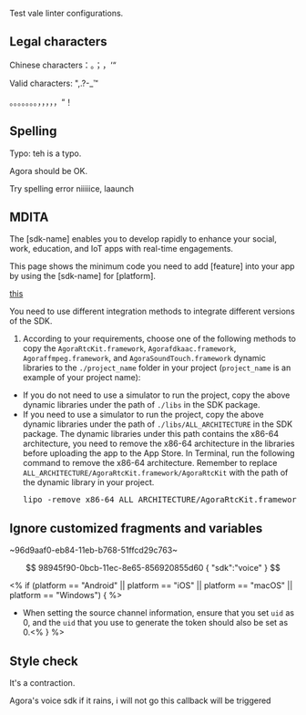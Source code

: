 Test vale linter configurations.

## Legal characters

Chinese characters：。；，‘“

Valid characters: ",.?-\_™

。。。。。。。，，，，，“！

## Spelling

Typo: teh is a typo.

Agora should be OK.

Try spelling error niiiiice, laaunch

## MDITA

The [sdk-name] enables you to develop rapidly to enhance your social, work, education, and IoT apps with real-time engagements.

This page shows the minimum code you need to add [feature] into your app by using the [sdk-name] for [platform].

[this](somelink)

<p conref="conref/integrate-the-sdk-apple.dita#integrate-the-sdk/cocoapods"></p>

You need to use different integration methods to integrate different versions of the SDK.

1. According to your requirements, choose one of the following methods to copy the `AgoraRtcKit.framework`, `Agorafdkaac.framework`, <ph props="video live lives">`Agoraffmpeg.framework`, </ph>and `AgoraSoundTouch.framework` dynamic libraries to the `./project_name` folder in your project (`project_name` is an example of your project name):

<ul>
<li>If you do not need to use a simulator to run the project, copy the above dynamic libraries under the path of <code>./libs</code> in the SDK package.</li>
<li>If you need to use a simulator to run the project, copy the above dynamic libraries under the path of <code>./libs/ALL_ARCHITECTURE</code> in the SDK package. The dynamic libraries under this path contains the x86-64 architecture, you need to remove the x86-64 architecture in the libraries before uploading the app to the App Store.
In Terminal, run the following command to remove the x86-64 architecture. Remember to replace <code>ALL_ARCHITECTURE/AgoraRtcKit.framework/AgoraRtcKit</code> with the path of the dynamic library in your project.
<pre>lipo -remove x86-64 ALL_ARCHITECTURE/AgoraRtcKit.framework/AgoraRtcKit -output ALL_ARCHITECTURE/AgoraRtcKit.framework/AgoraRtcKit</pre>
</li>
</ul>

## Ignore customized fragments and variables

~96d9aaf0-eb84-11eb-b768-51ffcd29c763~

$$
98945f90-0bcb-11ec-8e65-856920855d60
{
"sdk":"voice"
}
$$

<% if (platform == "Android" || platform == "iOS" || platform == "macOS" || platform == "Windows") { %>

-   When setting the source channel information, ensure that you set `uid` as 0, and the `uid` that you use to generate the token should also be set as 0.<% } %>

## Style check

It's a contraction.

Agora's voice sdk
if it rains, i will not go
this callback will be triggered
